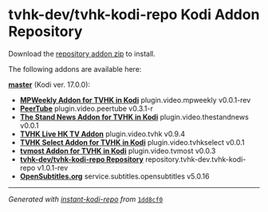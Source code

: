 # tvhk-dev/tvhk-kodi-repo Kodi Addon Repository

Download the [repository addon zip](master/datadir/repository.tvhk-dev.tvhk-kodi-repo/repository.tvhk-dev.tvhk-kodi-repo-1.0.1-rev.zip) to install.

The following addons are available here:

[__master__](master/addons.xml) (Kodi ver. 17.0.0):

- [__MPWeekly Addon for TVHK in Kodi__](master/datadir/plugin.video.mpweekly/plugin.video.mpweekly-0.0.1-rev.zip) plugin.video.mpweekly v0.0.1-rev
- [__PeerTube__](master/datadir/plugin.video.peertube/plugin.video.peertube-0.3.1-r.zip) plugin.video.peertube v0.3.1-r
- [__The Stand News Addon for TVHK in Kodi__](master/datadir/plugin.video.thestandnews/plugin.video.thestandnews-0.0.1.zip) plugin.video.thestandnews v0.0.1
- [__TVHK Live HK TV Addon__](master/datadir/plugin.video.tvhk/plugin.video.tvhk-0.9.4.zip) plugin.video.tvhk v0.9.4
- [__TVHK Select Addon for TVHK in Kodi__](master/datadir/plugin.video.tvhkselect/plugin.video.tvhkselect-0.0.1.zip) plugin.video.tvhkselect v0.0.1
- [__tvmost Addon for TVHK in Kodi__](master/datadir/plugin.video.tvmost/plugin.video.tvmost-0.0.3.zip) plugin.video.tvmost v0.0.3
- [__tvhk-dev/tvhk-kodi-repo Repository__](master/datadir/repository.tvhk-dev.tvhk-kodi-repo/repository.tvhk-dev.tvhk-kodi-repo-1.0.1-rev.zip) repository.tvhk-dev.tvhk-kodi-repo v1.0.1-rev
- [__OpenSubtitles.org__](master/datadir/service.subtitles.opensubtitles/service.subtitles.opensubtitles-5.0.16.zip) service.subtitles.opensubtitles v5.0.16

----
_Generated with [instant-kodi-repo](https://github.com/ping/instant-kodi-repo/) from_ [``1dd8cf0``](https://github.com/tvhk-dev/tvhk-kodi-repo/commit/1dd8cf0ffc3ab6c5ac86ae8127af58286ec17e2b)
